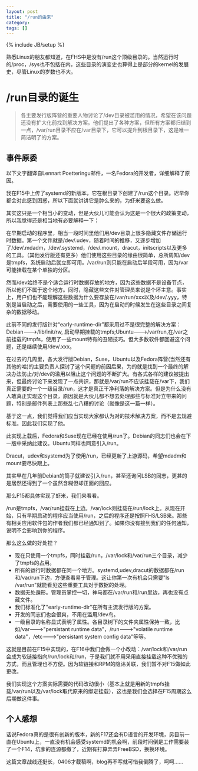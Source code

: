 ```yaml
---
layout: post
title: "/run的由来"
category: 
tags: []
---
```

{% include JB/setup %}

熟悉Linux的朋友都知道，在FHS中是没有/run这个顶级目录的。当然运行时的/proc，/sys也不包括在内，这些目录的演变史也算得上是部分的kernel的发展史，尽管Linux的岁数也不大。

# /run目录的诞生

> 各主要发行版阵营的重要人物讨论了/dev目录被滥用的情况，希望在该问题还没有扩大化前找到解决方案。他们提出了各种方案，但所有方案都归结到一点，/var/run目录不应在/var目录下，它可以提升到根目录下，这是唯一简洁明了的方案。

## 事件原委

以下文字翻译自Lennart Poetteringu邮件，一名Fedora的开发者，详细解释了原因。

我在F15中上传了systemd的新版本，它在根目录下创建了/run这个目录。迟早你都会对此感到困惑，所以下面就讲讲它是肿么来的，为虾米要这么做。

其实这只是一个相当小的变动，但是大伙儿可能会认为这是一个很大的政策变动，所以我觉得还是相当地有必要解释一下：

在早期启动的程序里，相当一段时间里他们用/dev目录上很多隐藏文件存储运行时数据。第一个文件就是/dev/.udev，随着时间的推移，又逐步增加了/dev/.mdadm，/dev/.systemd，/dev/.mount，dracut，initscripts以及更多的工具。（其他发行版还有更多）他们使用这些目录的缘由很简单，总所周知/dev是tmpfs，系统启动后就立即可用。/var/run则只能在启动后半段可用，因为/var可能挂载在某个单独的分区。

然而/dev始终不是个适合运行时数据存放的地方，因为这些数据不是设备节点，所以他们不属于这个地方。同时，隐藏这些文件对管理员来说是个坏主意。事实上，用户们也不能理解这些数据为什么要存放在/var/run/xxx以及/dev/.yyy，特别是当启动之后，需要使用的一些工具，因为在启动的时候发生在这些目录之间复杂的数据移动。

此前不同的发行版针对“early-runtime-dir”都采用过不是很完整的解决方案：Debian--->/lib/init/rw, 启动早期挂载的tmpfs;Ubuntu--->/var/run,在/var之前挂载的tmpfs，使用了一些mount特有的丑陋技巧。但大多数软件都回避这个问题，还是继续使用/dev/.xxx。

在过去的几周里，各大发行版Debian，Suse，Ubuntu以及Fedora阵营(当然还有其他的哈)的主要负责人探讨了这个问题的前因后果，为的就是找到一个最终的解决办法防止/对/dev的滥用以阻止这个问题的不断扩大。有各式各样的建议被提出来，但最终讨论下来发现了一点共识，那就是/var/run不应该挂载在/var下，我们真正需要的一个一级目录/run，这才是真正干净利落的解决方案。但是为什么没有人敢真正实现这个目录，原因就是大伙儿都不想去处理那些与标准对立带来的问题，特别是邮件列表上那些乱七八糟的讨论（就像是这一篇一样）。

基于这一点，我们觉得我们应当实现大家都认为对的技术解决方案，而不是去规避标准。因此我们实现了他。

此实现上载后，Fedora和Suse现在已经在使用/run了。Debian的同志们也会在下一版中采纳此建议。Ubuntu同样也同意引入/run。

Dracut，udev和systemd为了使用/run，已经更新了上游源码，希望mdadm和mount要尽快跟上。

其实早在几年前Debian的筒子就建议引入/run，甚至还询问LSB的同志，更甚的是居然还得到了一个虽然含糊但却正面的回应。

那么F15都具体实现了虾米，我们来看看。

/run是tmpfs，/var/run挂载在上边。/var/lock则挂载在/run/lock上。从现在开始，只有早期启动的程序应当使用/run，之后的程序还是按照FHS/LSB来。那些有相关应用软件包的作者我们都已经通知到了。如果你没有接到我们的任何通知，说明不会影响到你的程序。

那么这么做的好处捏？

* 现在只使用一个tmpfs，同时挂载/run，/var/lock和/var/run三个目录，减少了tmpfs的占用。
* 所有的运行时数据都在同一个地方。systemd,udev,dracut的数据都在/run和/var/run下边，方便查看易于管理。这让你第一次有机会只需要"ls /var/run"就能看见这些重要工具对于数据的处理。
* 数据无处遁形。管理员掌控一切，神马都在/var/run和/run里边，再也没有点藏文件。
* 我们标准化了"early-runtime-dir"在所有主流发行版的方案。
* 开发的同志们也会很爽，不用在滥用/dev鸟。
* 一级目录的名称显式表明了属性。各目录树下的文件夹属性保持一致，比如/var--->"persistant runtime data"，/run--->"volatile runtime data"，/etc--->"persistant system config data"等等。

这就是目前在F15中实现的，在F16中我们会做一个小改动：/var/lock和/var/run会成为软链接指向/run/lock和/run，于是我们就不用采用直接挂载这种不优雅的方式，而且管理也不方便。因为软链接和RPM的隐讳关联，我们暂不对F15做如此更改。

我们实现这个方案实际需要的代码改动很小（基本上就是用新的tmpfs挂载/var/run以及/var/lock取代原来的绑定挂载），这也是我们会选择在F15周期这么后期做这件事。


## 个人感想

话说Fedora真的是很有创新的版本，新的F17还会有D语言的开发环境，另目前一直在Ubuntu上，一直没有机会感受systemd的机会啊，前段时间倒是工作需要装了一个F14，坑爹的连源都撤了，近期有打算弄弄FreeBSD，换换环境。

这篇文章战线还挺长，0406才截稿啊，blog再不写就可惜我倒腾了，呵呵......
